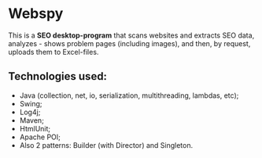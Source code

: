 # Webspy
This is a **SEO desktop-program** that scans websites and extracts SEO data, analyzes - shows problem pages (including images), and then, by request, uploads them to Excel-files. 
## Technologies used: 
- Java (collection, net, io, serialization, multithreading, lambdas, etc);
- Swing; 
- Log4j; 
- Maven;
- HtmlUnit;
- Apache POI;
- Also 2 patterns: Builder (with Director) and Singleton.
